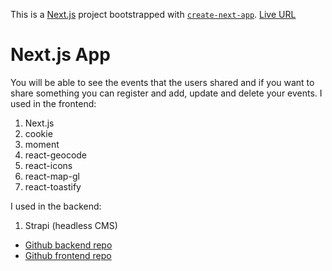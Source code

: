 This is a [Next.js](https://nextjs.org/) project bootstrapped with [`create-next-app`](https://github.com/vercel/next.js/tree/canary/packages/create-next-app).
[Live URL](https://ms-dj-events-next-js.vercel.app/)
# Next.js App

You will be able to see the events that the users shared and if you want to share something you can register and add, update and delete your events.
I used in the frontend:
1. Next.js
2. cookie
3. moment
4. react-geocode
5. react-icons
6. react-map-gl
7. react-toastify

I used in the backend:
1. Strapi (headless CMS)

- [Github backend repo](https://github.com/Mahmoud-Saadeh/dj-events-backend)
- [Github frontend repo](https://github.com/Mahmoud-Saadeh/DJ-Events-Next.Js)

